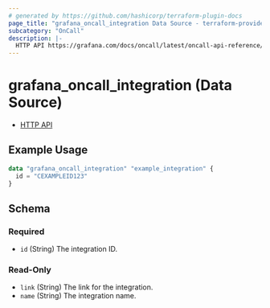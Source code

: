 ```yaml
---
# generated by https://github.com/hashicorp/terraform-plugin-docs
page_title: "grafana_oncall_integration Data Source - terraform-provider-grafana"
subcategory: "OnCall"
description: |-
  HTTP API https://grafana.com/docs/oncall/latest/oncall-api-reference/integrations/
---
```


# grafana_oncall_integration (Data Source)

* [HTTP API](https://grafana.com/docs/oncall/latest/oncall-api-reference/integrations/)

## Example Usage

```terraform
data "grafana_oncall_integration" "example_integration" {
  id = "CEXAMPLEID123"
}
```

<!-- schema generated by tfplugindocs -->
## Schema

### Required

- `id` (String) The integration ID.

### Read-Only

- `link` (String) The link for the integration.
- `name` (String) The integration name.
